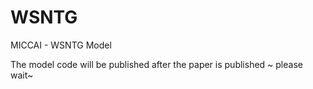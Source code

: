 # WSNTG
MICCAI - WSNTG Model

The model code will be published after the paper is published ~ please wait~
